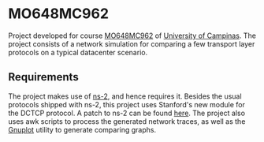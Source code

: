 # MO648MC962

Project developed for course [MO648MC962](http://www.ic.unicamp.br/~nfonseca/MO648/) of [University of Campinas](http://www.unicamp.br/unicamp/?language=en).
The project consists of a network simulation for comparing a few transport layer protocols on a typical datacenter scenario.

## Requirements

The project makes use of [ns-2](http://www.isi.edu/nsnam/ns/), and hence requires it. Besides the usual protocols shipped with ns-2, this project uses Stanford's new module for the DCTCP protocol. A patch to ns-2 can be found [here](http://simula.stanford.edu/%7Ealizade/Site/DCTCP.html). The project also uses awk scripts to process the generated network traces, as well as the [Gnuplot](http://gnuplot.sourceforge.net/) utility to generate comparing graphs.
